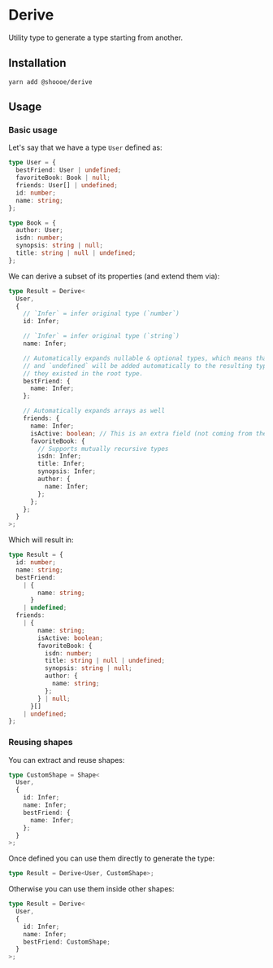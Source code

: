 # Derive

Utility type to generate a type starting from another.

## Installation

```
yarn add @shoooe/derive
```

## Usage

### Basic usage

Let's say that we have a type `User` defined as:

```typescript
type User = {
  bestFriend: User | undefined;
  favoriteBook: Book | null;
  friends: User[] | undefined;
  id: number;
  name: string;
};

type Book = {
  author: User;
  isdn: number;
  synopsis: string | null;
  title: string | null | undefined;
};
```

We can derive a subset of its properties (and extend them via):

```typescript
type Result = Derive<
  User,
  {
    // `Infer` = infer original type (`number`)
    id: Infer;

    // `Infer` = infer original type (`string`)
    name: Infer;

    // Automatically expands nullable & optional types, which means that `null`
    // and `undefined` will be added automatically to the resulting type if
    // they existed in the root type.
    bestFriend: {
      name: Infer;
    };

    // Automatically expands arrays as well
    friends: {
      name: Infer;
      isActive: boolean; // This is an extra field (not coming from the root type)
      favoriteBook: {
        // Supports mutually recursive types
        isdn: Infer;
        title: Infer;
        synopsis: Infer;
        author: {
          name: Infer;
        };
      };
    };
  }
>;
```

Which will result in:

```typescript
type Result = {
  id: number;
  name: string;
  bestFriend:
    | {
        name: string;
      }
    | undefined;
  friends:
    | {
        name: string;
        isActive: boolean;
        favoriteBook: {
          isdn: number;
          title: string | null | undefined;
          synopsis: string | null;
          author: {
            name: string;
          };
        } | null;
      }[]
    | undefined;
};
```

### Reusing shapes

You can extract and reuse shapes:

```typescript
type CustomShape = Shape<
  User,
  {
    id: Infer;
    name: Infer;
    bestFriend: {
      name: Infer;
    };
  }
>;
```

Once defined you can use them directly to generate the type:

```typescript
type Result = Derive<User, CustomShape>;
```

Otherwise you can use them inside other shapes:

```typescript
type Result = Derive<
  User,
  {
    id: Infer;
    name: Infer;
    bestFriend: CustomShape;
  }
>;
```
